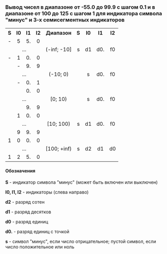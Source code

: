 ### Вывод чисел в диапазоне от -55.0 до 99.9 с шагом 0.1 и в диапазоне от 100 до 125 с шагом 1 для индикатора символа "минус" и 3-х семисегментных индикаторов

<table>
  <tr>
    <th>S</th>
    <th>I0</th>
    <th>I1</th>
    <th>I2</th>
    <th>Диапазон</th>
    <th>S</th>
    <th>I0</th>
    <th>I1</th>
    <th>I2</th>
  </tr>
  <tr>
    <td align="center">-</td>
    <td align="center">5</td>
    <td align="center">5.</td>
    <td align="center">0</td>
    <td align="center" rowspan="3">(-inf; -10]</td>
    <td align="center" rowspan="3">s</td>
    <td align="center" rowspan="3">d1</td>
    <td align="center" rowspan="3">d0.</td>
    <td align="center" rowspan="3">f0</td>
  </tr>
  <tr>
    <td align="center" colspan="4">...</td>
  </tr>
  <tr>
    <td align="center">-</td>
    <td align="center">1</td>
    <td align="center">0.</td>
    <td align="center">0</td>
  </tr>
  <tr>
    <td align="center"></td>
    <td align="center">-</td>
    <td align="center">9.</td>
    <td align="center">9</td>
    <td align="center" rowspan="3">(-10; 0)</td>
    <td align="center" rowspan="3"></td>
    <td align="center" rowspan="3">s</td>
    <td align="center" rowspan="3">d0.</td>
    <td align="center" rowspan="3">f0</td>
  </tr>
  <tr>
    <td align="center" colspan="4">...</td>
  </tr>
  <tr>
    <td align="center"></td>
    <td align="center">-</td>
    <td align="center">0.</td>
    <td align="center">1</td>
  </tr>
  <tr>
    <td align="center"></td>
    <td align="center"></td>
    <td align="center">0.</td>
    <td align="center">0</td>
    <td align="center" rowspan="3">[0; 10)</td>
    <td align="center" rowspan="3"></td>
    <td align="center" rowspan="3">s</td>
    <td align="center" rowspan="3">d0.</td>
    <td align="center" rowspan="3">f0</td>
  </tr>
  <tr>
    <td align="center" colspan="4">...</td>
  </tr>
  <tr>
    <td align="center"></td>
    <td align="center"></td>
    <td align="center">9.</td>
    <td align="center">9</td>
  </tr>
  <tr>
    <td align="center"></td>
    <td align="center">1</td>
    <td align="center">0.</td>
    <td align="center">0</td>
    <td align="center" rowspan="3">[10; 100)</td>
    <td align="center" rowspan="3">s</td>
    <td align="center" rowspan="3">d1</td>
    <td align="center" rowspan="3">d0.</td>
    <td align="center" rowspan="3">f0</td>
  </tr>
  <tr>
    <td align="center" colspan="4">...</td>
  </tr>
  <tr>
    <td align="center"></td>
    <td align="center">9</td>
    <td align="center">9.</td>
    <td align="center">9</td>
  </tr>
  <tr>
    <td align="center">1</td>
    <td align="center">0</td>
    <td align="center">0.</td>
    <td align="center">0</td>
    <td align="center" rowspan="3">[100; +inf)</td>
    <td align="center" rowspan="3">s</td>
    <td align="center" rowspan="3">d2</td>
    <td align="center" rowspan="3">d1</td>
    <td align="center" rowspan="3">d0</td>
  </tr>
  <tr>
    <td align="center" colspan="4">...</td>
  </tr>
  <tr>
    <td align="center">1</td>
    <td align="center">2</td>
    <td align="center">5.</td>
    <td align="center">0</td>
  </tr>
</table>

#### Обозначения

**S** - индикатор символа "минус" (может быть включен или выключен)

**I0, I1, I2** - индикаторы (слева направо)

**d2** - разряд сотен

**d1** - разряд десятков

**d0** - разряд единиц

**d0.** - разряд единиц с точкой

**s** - символ "минус", если число отрицательное; пустой символ, если число положительное или ноль

